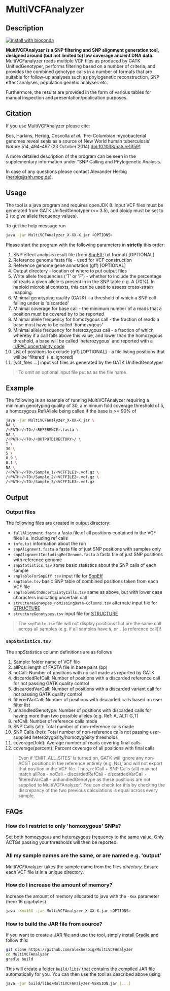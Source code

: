 # MultiVCFAnalyzer

## Description

[![install with bioconda](https://img.shields.io/badge/install%20with-bioconda-brightgreen.svg?style=flat)](http://bioconda.github.io/recipes/multivcfanalyzer/README.html)

**MultiVCFAnalyzer is a SNP filtering and SNP alignment generation tool, designed around (but not limited to) low coverage ancient DNA data.** MultiVCFanalyzer reads multiple VCF files as produced by GATK UnifiedGenotyper, performs filtering based on a number of criteria, and provides the combined genotype calls in a number of formats that are suitable for follow-up analyses such as phylogenetic reconstruction, SNP effect analyses, population genetic analyses etc.

Furthermore, the results are provided in the form of various tables for manual inspection and presentation/publication purposes.

## Citation

If you use MultiVCFAnalyzer please cite:

Bos, Harkins, Herbig, Coscolla _et al._ 'Pre-Columbian mycobacterial genomes reveal seals as a source of New World human tuberculosis' _Nature_ 514, 494–497 (23 October 2014) [doi:10.1038/nature13591](dx.doi.org/10.1038/nature13591)

A more detailed description of the program can be seen in the supplementary information under "SNP Calling and Phylogenetic Analysis.

In case of any questions please contact Alexander Herbig (herbig@shh.mpg.de).

## Usage

The tool is a java program and requires openJDK 8. Input VCF files must be generated from GATK UnifiedGenotyper (<= 3.5), and ploidy must be set to 2 (to give allele frequency values).

To get the help message run

```bash
java -jar MultiVCFAnalyzer_X-XX-X.jar <OPTIONS>
```

Please start the program with the following parameters in **strictly** this order:

1. SNP effect analysis result file (from [SnpEff](http://snpeff.sourceforge.net/); txt format) [OPTIONAL]
2. Reference genome fasta file - used for VCF construction
3. Reference genome gene annotation (gff) [OPTIONAL]
4. Output directory - location of where to put output files 
5. Write allele frequencies ('T' or 'F') - whether to include the percentage of reads a given allele is present in in the SNP table e.g. A (70%). In haploid microbial contexts, this can be used to assess cross-strain mapping. 
6. Minimal genotyping quality (GATK) - a threshold of which a SNP call falling under is 'discarded'
7. Minimal coverage for base call - the minimum number of a reads that a position must be covered by to be reported
8. Minimal allele frequency for homozygous call - the fraction of reads a base must have to be called 'homozygous'
9. Minimal allele frequency for heterozygous call - a fraction of which whereby if a call falls above this value, and lower than the homozygous threshold, a base will be called 'heterozygous' and reported with a [IUPAC uncertainity code](https://www.bioinformatics.org/sms/iupac.html)
10. List of positions to exclude (gff) [OPTIONAL] - a file listing positions that will be 'filtered' (i.e. ignored)
11. [vcf_files ...] input vcf files as generated by the GATK UnifiedGenotyper

> To omit an optional input file put `NA` as the file name.

## Example

The following is an example of running MultiVCFAnalyzer requiring a minimum genotyping quality of 30, a minimum fold coverage threshold of 5, a homozygous Ref/Allele being called if the base is >= 90% of 

```bash
java -jar MultiVCFanalyzer_X-XX-X.jar \
NA \
/<PATH>/<TO>/<REFERENCE>.fasta \
NA \
/<PATH>/<TO>/<OUTPUTDIRECTORY>/ \
T \
30 \
5 \
0.9 \
0.1 \
NA \
/<PATH>/<TO>/Sample_1/<VCFFILE1>.vcf.gz \
/<PATH>/<TO>/Sample_2/<VCFFILE2>.vcf.gz \
/<PATH>/<TO>/Sample_3/<VCFFILE3>.vcf.gz
```

## Output

### Output files

The following files are created in output directory:

- `fullAlignment.fasta` a fasta file of all positions contained in the VCF files i.e. including ref calls
- `info.txt` information about the run
- `snpAlignment.fasta` a fasta file of just SNP positions with samples only
- `snpAlignmentIncludingRefGenome.fasta` a fasta file of just SNP positions with reference genome
- `snpStatistics.tsv` some basic statistics about the SNP calls of each sample
- `snpTableForSnpEff.tsv` input file for [SnpEff](http://snpeff.sourceforge.net/)
- `snpTable.tsv` basic SNP table of combined positions taken from each VCF file
- `snpTableWithUncertaintyCalls.tsv` same as above, but with lower case characters indicating uncertain call
- `structureGenoypes_noMissingData-Columns.tsv` alternate input file for [STRUCTURE](https://web.stanford.edu/group/pritchardlab/structure.html)
- `structureGenotypes.tsv` input file for [STRUCTURE](https://web.stanford.edu/group/pritchardlab/structure.html)

> The `snpTable.tsv` file will not display positions that are the same call across all samples (e.g. if all samples have `N`,  or `.` [a reference call])!

### `snpStatistics.tsv`

The snpStatistics column definitions are as follows

1. Sample: folder name of VCF file
2. allPos: length of FASTA file in base pairs (bp)
3. noCall: Number of positions with no call made as reported by GATK
4. discardedRefCall: Number of positions with a discarded reference call for not passing GATK quality control
5. discardedVarCall: Number of positions with a discarded variant call for not passing GATK quality control
6. filteredVarCall: Number of positions with discarded calls based on user filter list
7. unhandledGenotype: Number of positions with discarded calls for having more than two possible alleles (e.g. Ref: A, ALT: G,T)
8. refCall: Number of reference calls made
9. SNP Calls (all): Total number of non-reference calls made
10. SNP Calls (het): Total number of non-reference calls not passing user-supplied heterozygosity/homozygosity thresholds
11. coverage(fold): Average number of reads covering final calls
12. coverage(percent): Percent coverage of all positions with final calls

> Even if 'EMIT_ALL_SITES' is turned on, GATK will ignore any non-ACGT positions in the reference entirely (e.g. Ns), and will not export that position in the VCF file. Thus, refCall + SNP Calls (all) may not match allPos - noCall - discardedRefCall - discardedVarCall - filteredVarCall - unhandledGenotype as these positions are not supplied to MultiVCFAnalyzer'. You can check for this by checking the discrepancy of the two previous calculations is equal across every sample.

## FAQs

### How do I restrict to only 'homozygous' SNPs?

Set both homozygous and heterozygous frequency to the same value. Only ACTGs passing your thresholds will then be reported.

### All my sample names are the same, or are named e.g. 'output'

MultiVCFAnalyzer takes the sample name from the files _directory_. Ensure each VCF file is in a unique directory.

### How do I increase the amount of memory?

Increase the amount of memory allocated to java with the `-Xmx` parameter (here 16 gigabytes)

```bash
java -Xmx16G -jar MultiVCFAnalyzer_X-XX-X.jar <OPTIONS>
```

### How to build the JAR file from source?

If you want to create a JAR file and use the tool, simply install [Gradle](https://gradle.org/) and follow this:

```bash
git clone https://github.com/alexherbig/MultiVCFAnalyzer
cd MultiVCFAnalyzer
gradle build
```

This will create a folder `build/libs/` that contains the compiled JAR file automatically for you. You can then use the tool as described above using:

```bash
java -jar build/libs/MultiVCFAnalyzer-VERSION.jar [...]
```

